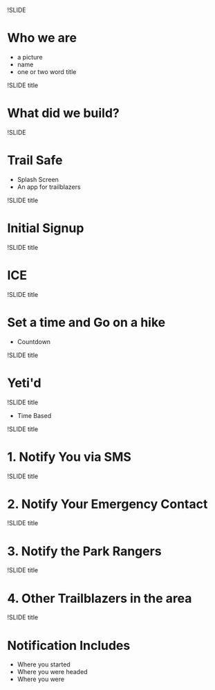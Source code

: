 !SLIDE

# Who we are

* a picture
* name
* one or two word title

!SLIDE title

# What did we build?

!SLIDE

# Trail Safe

* Splash Screen
* An app for trailblazers


!SLIDE title

# Initial Signup

!SLIDE title

# ICE

!SLIDE title

# Set a time and Go on a hike

* Countdown

!SLIDE title

# Yeti'd

!SLIDE title

* Time Based

!SLIDE title

# 1. Notify You via SMS

!SLIDE title

# 2. Notify Your Emergency Contact

!SLIDE title

# 3. Notify the Park Rangers

!SLIDE title

# 4. Other Trailblazers in the area

!SLIDE title


# Notification Includes

* Where you started
* Where you were headed
* Where you were